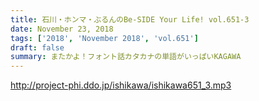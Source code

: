 ```yaml
---
title: 石川・ホンマ・ぶるんのBe-SIDE Your Life! vol.651-3
date: November 23, 2018
tags: ['2018', 'November 2018', 'vol.651']
draft: false
summary: またかよ！フォント話カタカナの単語がいっぱいKAGAWA
---
```


http://project-phi.ddo.jp/ishikawa/ishikawa651_3.mp3